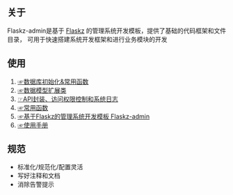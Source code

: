 ## 关于

Flaskz-admin是基于 [Flaskz](https://pypi.org/project/flaskz/) 的管理系统开发模板，提供了基础的代码框架和文件目录， 可用于快速搭建系统开发框架和进行业务模块的开发

## 使用

1. [☞数据库初始化&常用函数](http://zhangyiheng.com/blog/articles/py_flaskz_model_init.html)
2. [☞数据模型扩展类](http://zhangyiheng.com/blog/articles/py_flaskz_model_mixin.html)
3. [☞API封装、访问权限控制和系统日志](http://zhangyiheng.com/blog/articles/py_flaskz_api.html)
4. [☞常用函数](http://zhangyiheng.com/blog/articles/py_flaskz_utils.html)
5. [☞基于Flaskz的管理系统开发模板 Flaskz-admin](http://zhangyiheng.com/blog/articles/py_flaskz_admin.html)
6. [☞使用手册](http://zhangyiheng.com/blog/articles/py_flaskz_manual.html)

## 规范

- 标准化/规范化/配置灵活
- 写好注释和文档
- 消除告警提示